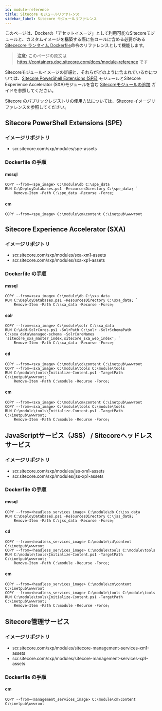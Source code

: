 ```yaml
---
id: module-reference
title: Sitecore モジュールリファレンス
sidebar_label: Sitecore モジュールリファレンス
---
```


このページは、Dockerの「アセットイメージ」として利用可能なSitecoreモジュールと、カスタムイメージを構築する際に各ロールに含める必要がある[Sitececore ランタイム Dockerfile](build-sitecore-images.md#sitecore-ランタイム-dockerfile)命令のリファレンスとして機能します。

> **注意:** このページの原文は https://containers.doc.sitecore.com/docs/module-reference です

Sitecoreモジュールイメージの詳細と、それらがどのように含まれているかについては、[Sitecore PowerShell Extensions (SPE)](#sitecore-powershell-extensions-spe) モジュールとSitecore Experience Accelerator (SXA)モジュールを含む [Sitecoreモジュールの追加](add-modules.md) ガイドを参照してください。

Sitecore のパブリックレジストリの使用方法については、Sitecore イメージリファレンスを参照してください。

## Sitecore PowerShell Extensions (SPE)

### イメージリポジトリ

* scr.sitecore.com/sxp/modules/spe-assets

### Dockerfile の手順

#### mssql

```YML
COPY --from=<spe_image> C:\module\db C:\spe_data
RUN C:\DeployDatabases.ps1 -ResourcesDirectory C:\spe_data; `
    Remove-Item -Path C:\spe_data -Recurse -Force;
```

#### cm

```YML
COPY --from=<spe_image> C:\module\cm\content C:\inetpub\wwwroot
```

## Sitecore Experience Accelerator (SXA)

### イメージリポジトリ

* scr.sitecore.com/sxp/modules/sxa-xm1-assets
* scr.sitecore.com/sxp/modules/sxa-xp1-assets

### Dockerfile の手順

#### mssql

```YML
COPY --from=<sxa_image> C:\module\db C:\sxa_data
RUN C:\DeployDatabases.ps1 -ResourcesDirectory C:\sxa_data; `
    Remove-Item -Path C:\sxa_data -Recurse -Force;
```

#### solr

````YML
COPY --from=<sxa_image> C:\module\solr C:\sxa_data
RUN C:\Add-SolrCores.ps1 -SolrPath C:\solr -SolrSchemaPath C:\sxa_data\managed-schema -SolrCoreNames 'sitecore_sxa_master_index,sitecore_sxa_web_index'; `
    Remove-Item -Path C:\sxa_data -Recurse -Force;
````    

#### cd

```YML
COPY --from=<sxa_image> C:\module\cd\content C:\inetpub\wwwroot
COPY --from=<sxa_image> C:\module\tools C:\module\tools
RUN C:\module\tools\Initialize-Content.ps1 -TargetPath C:\inetpub\wwwroot; `
    Remove-Item -Path C:\module -Recurse -Force;
```

#### cm

```YML
COPY --from=<sxa_image> C:\module\cm\content C:\inetpub\wwwroot
COPY --from=<sxa_image> C:\module\tools C:\module\tools
RUN C:\module\tools\Initialize-Content.ps1 -TargetPath C:\inetpub\wwwroot; `
    Remove-Item -Path C:\module -Recurse -Force;
```

## JavaScriptサービス（JSS） / Sitecoreヘッドレスサービス

### イメージリポジトリ

* scr.sitecore.com/sxp/modules/jss-xm1-assets
* scr.sitecore.com/sxp/modules/jss-xp1-assets

### Dockerfile の手順

#### mssql

```YML
COPY --from=<headless_services_image> C:\module\db C:\jss_data
RUN C:\DeployDatabases.ps1 -ResourcesDirectory C:\jss_data; `
    Remove-Item -Path C:\jss_data -Recurse -Force;
```

#### cd

```YML
COPY --from=<headless_services_image> C:\module\cd\content C:\inetpub\wwwroot
COPY --from=<headless_services_image> C:\module\tools C:\module\tools
RUN C:\module\tools\Initialize-Content.ps1 -TargetPath C:\inetpub\wwwroot; `
    Remove-Item -Path C:\module -Recurse -Force;
```

#### cm

```YML
COPY --from=<headless_services_image> C:\module\cm\content C:\inetpub\wwwroot
COPY --from=<headless_services_image> C:\module\tools C:\module\tools
RUN C:\module\tools\Initialize-Content.ps1 -TargetPath C:\inetpub\wwwroot; `
    Remove-Item -Path C:\module -Recurse -Force;
```

## Sitecore管理サービス

### イメージリポジトリ

* scr.sitecore.com/sxp/modules/sitecore-management-services-xm1-assets
* scr.sitecore.com/sxp/modules/sitecore-management-services-xp1-assets

### Dockerfile の手順

#### cm

```YML
COPY --from=<management_services_image> C:\module\cm\content C:\inetpub\wwwroot
```